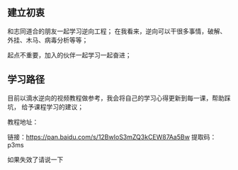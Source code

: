 ## 建立初衷
和志同道合的朋友一起学习逆向工程；
在我看来，逆向可以干很多事情，破解、外挂、木马、病毒分析等等；

起点不重要，加入的伙伴一起学习一起奋进；

## 学习路径
目前以滴水逆向的视频教程做参考，我会将自己的学习心得更新到每一课，帮助踩坑，
给予课程学习的建议；

教程地址：

链接：https://pan.baidu.com/s/12BwIoS3mZQ3kCEW87Aa5Bw 
提取码：p3ms 

如果失效了请说一下
